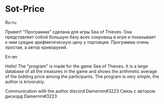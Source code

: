 # Sot-Price
Ru-ru

Привет! "Программа" сделана для игры Sea of Thieves. Она представляет собой большую базу всех сокровищ в игре и показывает к ним средне арифметическую цену у торговцев. Программа очень простая, а автор криворукий.

En-en

Hello! The "program" is made for the game Sea of Thieves. It is a large database of all the treasures in the game and shows the arithmetic average of the bidding price among the participants. The program is very simple, the author is krivorukiy.

Communication with the author discord Damernm#3223
Связь с автором дискорд Damernm#3223
